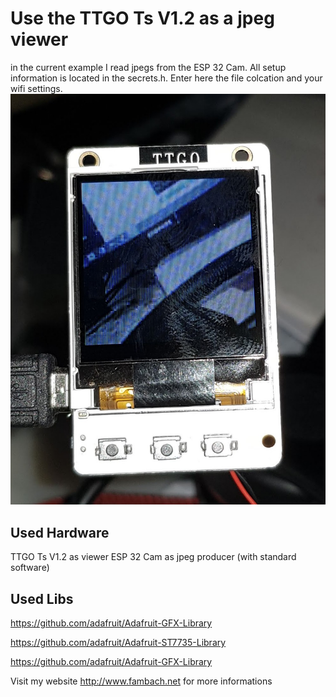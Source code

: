 # Use the TTGO Ts V1.2 as a jpeg viewer
in the current example I read jpegs from the ESP 32 Cam.
All setup information is located in the secrets.h.
Enter here the file colcation and your wifi settings.
<img src="./img/TtgoTsJPegViewer.jpg">

## Used Hardware

TTGO Ts V1.2 as viewer
ESP 32 Cam as jpeg producer (with standard software)


## Used Libs

https://github.com/adafruit/Adafruit-GFX-Library

https://github.com/adafruit/Adafruit-ST7735-Library

https://github.com/adafruit/Adafruit-GFX-Library

Visit my website http://www.fambach.net for more informations



